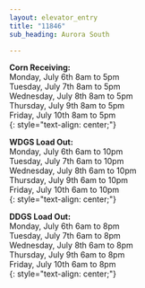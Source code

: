```yaml
---
layout: elevator_entry
title: "11846"
sub_heading: Aurora South

---
```

**Corn Receiving:**  
Monday, July 6th 8am to 5pm  
Tuesday, July 7th 8am to 5pm  
Wednesday, July 8th 8am to 5pm  
Thursday, July 9th 8am to 5pm  
Friday, July 10th 8am to 5pm  
{: style="text-align: center;"}

**WDGS Load Out:**  
Monday, July 6th 6am to 10pm  
Tuesday, July 7th 6am to 10pm  
Wednesday, July 8th 6am to 10pm  
Thursday, July 9th 6am to 10pm  
Friday, July 10th 6am to 10pm  
{: style="text-align: center;"}

**DDGS Load Out:**  
Monday, July 6th 6am to 8pm  
Tuesday, July 7th 6am to 8pm  
Wednesday, July 8th 6am to 8pm  
Thursday, July 9th 6am to 8pm  
Friday, July 10th 6am to 8pm   
{: style="text-align: center;"}